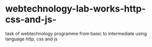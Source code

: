 # webtechnology-lab-works-http-css-and-js-
task of webtechnology  programme from basic to intermediate using language http, css and js
